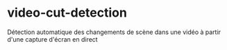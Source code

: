 # video-cut-detection
Détection automatique des changements de scène dans une vidéo à partir d'une capture d'écran en direct
